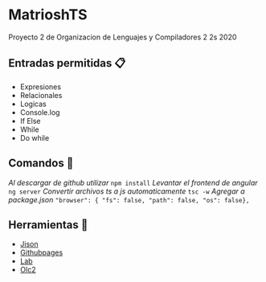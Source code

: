 # MatrioshTS
Proyecto 2 de Organizacion de Lenguajes y Compiladores 2 2s 2020

## Entradas permitidas 📋
* Expresiones 
* Relacionales
* Logicas
* Console.log
* If Else
* While
* Do while
  
## Comandos 🔧
_Al descargar de github utilizar_
```npm install```
_Levantar el frontend de angular_
```ng server```
_Convertir archivos ts a js automaticamente_
```tsc -w```
_Agregar a package.json_
```"browser": { "fs": false, "path": false, "os": false},```
## Herramientas 🔧
* [Jison](https://zaa.ch/jison/)
* [Githubpages](https://medium.com/tech-insights/how-to-deploy-angular-apps-to-github-pages-gh-pages-896c4e10f9b4)
* [Lab](https://www.notion.so/Github-Pages-b7ee023c66654ad1961945fa0f51c4ef)
* [Olc2](https://www.notion.so/Organizaci-n-de-Lenguajes-y-Compiladores-2-c1e5ca91ddab45019020d26d6048bbc0)
